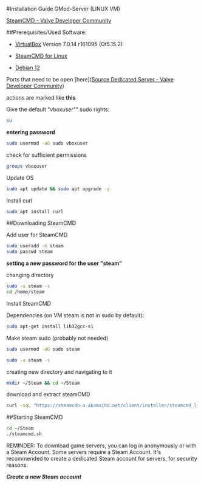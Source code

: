 #Installation Guide GMod-Server (LINUX VM)

[SteamCMD - Valve Developer Community](https://developer.valvesoftware.com/wiki/SteamCMD)

##Prerequisites/Used Software:

- [VirtualBox](https://www.virtualbox.org/wiki/Downloads) Version 7.0.14 r161095 (Qt5.15.2)

- [SteamCMD for Linux](https://steamcdn-a.akamaihd.net/client/installer/steamcmd_linux.tar.gz)

- [Debian 12](https://www.debian.org/)

Ports that need to be open [here]([Source Dedicated Server - Valve Developer Community](https://developer.valvesoftware.com/wiki/Source_Dedicated_Server#Connectivity))

actions are marked like **this**

Give the default "vboxuser"" sudo rights:

```bash
su
```

**entering password**

```bash
sudo usermod -aG sudo vboxuser
```

check for sufficient permissions

```bash
groups vboxuser
```

Update OS

```bash
sudo apt update && sudo apt upgrade -y
```

Install curl

```bash
sudo apt install curl
```

##Downloading SteamCMD

Add user for SteamCMD

```bash
sudo useradd -m steam
sudo passwd steam
```

**setting a new password for the user "steam"**

changing directory

```bash
sudo -u steam -s
cd /home/steam
```

Install SteamCMD

Dependencies (on VM steam is not in sudo by default):

```bash
sudo apt-get install lib32gcc-s1
```

Make steam sudo (probably not needed)

```bash
sudo usermod -aG sudo steam
```

```bash
sudo -u steam -s
```

creating new directory and navigating to it

```bash
mkdir ~/Steam && cd ~/Steam
```

download and extract steamCMD

```bash
curl -sqL "https://steamcdn-a.akamaihd.net/client/installer/steamcmd_linux.tar.gz" | tar zxvf -
```

##Starting SteamCMD

```bash
cd ~/Steam
./steamcmd.sh
```

REMINDER:
To download game servers, you can log in anonymously or with a Steam 
Account. Some servers require a Steam Account. It's recommended to 
create a dedicated Steam account for servers, for security reasons.

***Create a new Steam account***